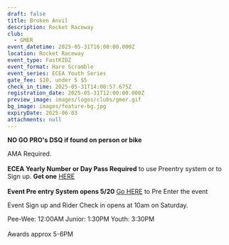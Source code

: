 ```yaml
---
draft: false
title: Broken Anvil
description: Rocket Raceway
club:
  - GMER
event_datetime: 2025-05-31T16:00:00.000Z
location: Rocket Raceway
event_type: FastKIDZ
event_format: Hare Scramble
event_series: ECEA Youth Series
gate_fee: $10, under 5 $5
check_in_time: 2025-05-31T14:00:57.675Z
registration_date: 2025-05-31T12:00:00.000Z
preview_image: images/logos/clubs/gmer.gif
bg_image: images/feature-bg.jpg
expiryDate: 2025-06-03
attachments: null
---
```

**NO GO PRO's  DSQ if found on person or bike**

AMA Required.\
\
**ECEA Yearly Number or Day Pass Required** to use Preentry system or to Sign up.  **Get one** [HERE ](https://www.moto-tally.com/ECEA/ECEA_PWY/SeriesRegistration.aspx)\
\
**Event Pre entry System opens 5/20**  [Go HERE](https://www.moto-tally.com/ECEA/ECEA_PWY/PreEntry.aspx) to Pre Enter the event

Event Sign up and Rider Check in opens at 10am on Saturday.

Pee-Wee: 12:00AM
Junior: 1:30PM
Youth: 3:30PM\
\
Awards approx 5-6PM
